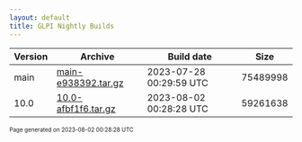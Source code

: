 ```yaml
---
layout: default
title: GLPI Nightly Builds
---
```


Version|Archive|Build date|Size
---|---|---|---
main|[main-e938392.tar.gz](main-e938392.tar.gz)|2023-07-28 00:29:59 UTC|75489998
10.0|[10.0-afbf1f6.tar.gz](10.0-afbf1f6.tar.gz)|2023-08-02 00:28:28 UTC|59261638

<font size="1">Page generated on 2023-08-02 00:28:28 UTC</font>
